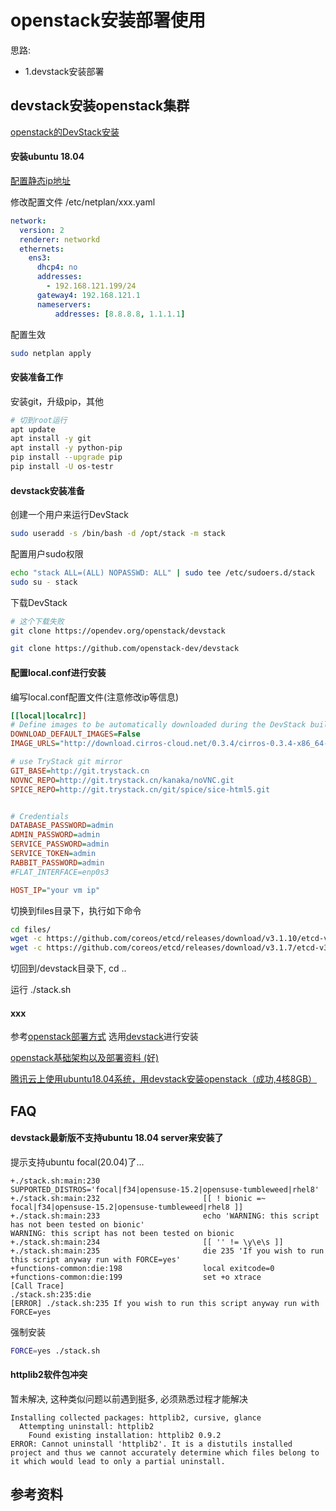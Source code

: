 # openstack安装部署使用

思路:
* 1.devstack安装部署

## devstack安装openstack集群

[openstack的DevStack安装](https://xn--helloworld-pf2pka.top/archives/178)

#### 安装ubuntu 18.04

[配置静态ip地址](https://www.myfreax.com/how-to-configure-static-ip-address-on-ubuntu-18-04/)

修改配置文件 /etc/netplan/xxx.yaml
```yaml
network:
  version: 2
  renderer: networkd
  ethernets:
    ens3:
      dhcp4: no
      addresses:
        - 192.168.121.199/24
      gateway4: 192.168.121.1
      nameservers:
          addresses: [8.8.8.8, 1.1.1.1]
```

配置生效
```bash
sudo netplan apply
```

#### 安装准备工作

安装git，升级pip，其他
```bash
# 切到root运行
apt update
apt install -y git
apt install -y python-pip
pip install --upgrade pip
pip install -U os-testr
```

#### devstack安装准备

创建一个用户来运行DevStack
```bash
sudo useradd -s /bin/bash -d /opt/stack -m stack
```

配置用户sudo权限
```bash
echo "stack ALL=(ALL) NOPASSWD: ALL" | sudo tee /etc/sudoers.d/stack
sudo su - stack
```

下载DevStack
```bash
# 这个下载失败
git clone https://opendev.org/openstack/devstack

git clone https://github.com/openstack-dev/devstack
```

#### 配置local.conf进行安装

编写local.conf配置文件(注意修改ip等信息)
```ini
[[local|localrc]]
# Define images to be automatically downloaded during the DevStack built process.
DOWNLOAD_DEFAULT_IMAGES=False
IMAGE_URLS="http://download.cirros-cloud.net/0.3.4/cirros-0.3.4-x86_64-disk.img"

# use TryStack git mirror
GIT_BASE=http://git.trystack.cn
NOVNC_REPO=http://git.trystack.cn/kanaka/noVNC.git
SPICE_REPO=http://git.trystack.cn/git/spice/sice-html5.git


# Credentials
DATABASE_PASSWORD=admin
ADMIN_PASSWORD=admin
SERVICE_PASSWORD=admin
SERVICE_TOKEN=admin
RABBIT_PASSWORD=admin
#FLAT_INTERFACE=enp0s3

HOST_IP="your vm ip"
```

切换到files目录下，执行如下命令
```bash
cd files/
wget -c https://github.com/coreos/etcd/releases/download/v3.1.10/etcd-v3.1.10-linux-amd64.tar.gz
wget -c https://github.com/coreos/etcd/releases/download/v3.1.7/etcd-v3.1.7-linux-amd64.tar.gz
```

切回到/devstack目录下, cd ..

运行 ./stack.sh

#### xxx

参考[openstack部署方式](https://zhuanlan.zhihu.com/p/44905003)
选用[devstack](https://github.com/openstack/devstack)进行安装

[openstack基础架构以及部署资料 (好)](https://cloud.tencent.com/developer/article/1026128)

[腾讯云上使用ubuntu18.04系统，用devstack安装openstack（成功,4核8GB）](https://blog.csdn.net/hunjiancuo5340/article/details/85005995)

## FAQ

#### devstack最新版不支持ubuntu 18.04 server来安装了

提示支持ubuntu focal(20.04)了...

```
+./stack.sh:main:230                       SUPPORTED_DISTROS='focal|f34|opensuse-15.2|opensuse-tumbleweed|rhel8'
+./stack.sh:main:232                       [[ ! bionic =~ focal|f34|opensuse-15.2|opensuse-tumbleweed|rhel8 ]]
+./stack.sh:main:233                       echo 'WARNING: this script has not been tested on bionic'
WARNING: this script has not been tested on bionic
+./stack.sh:main:234                       [[ '' != \y\e\s ]]
+./stack.sh:main:235                       die 235 'If you wish to run this script anyway run with FORCE=yes'
+functions-common:die:198                  local exitcode=0
+functions-common:die:199                  set +o xtrace
[Call Trace]
./stack.sh:235:die
[ERROR] ./stack.sh:235 If you wish to run this script anyway run with FORCE=yes
```

强制安装
```bash
FORCE=yes ./stack.sh
```

#### httplib2软件包冲突

暂未解决, 这种类似问题以前遇到挺多, 必须熟悉过程才能解决

```
Installing collected packages: httplib2, cursive, glance
  Attempting uninstall: httplib2
    Found existing installation: httplib2 0.9.2
ERROR: Cannot uninstall 'httplib2'. It is a distutils installed project and thus we cannot accurately determine which files belong to it which would lead to only a partial uninstall.
```

## 参考资料
